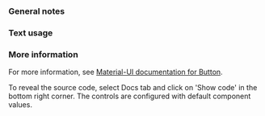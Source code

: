 ### General notes

### Text usage

### More information

For more information, see <a href="https://material-ui.com/components/menus/" target="_blank">Material-UI documentation for Button</a>.

To reveal the source code, select Docs tab and click on 'Show code' in the bottom right corner. The controls are configured with default component values.
